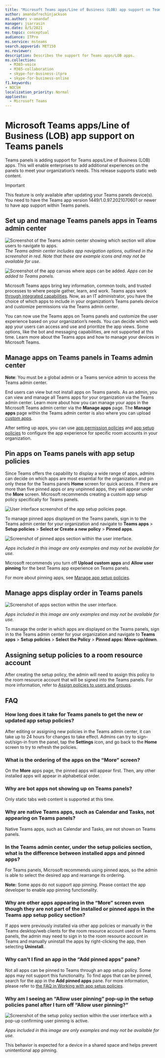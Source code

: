 ```yaml
---
title: "Microsoft Teams apps/Line of Business (LOB) app support on Teams panels"
author: amandafrechinjackson
ms.author: v-amandaf
manager: jsarrasin
ms.date: 8/5/2021
ms.topic: conceptual
audience: ITPro
ms.service: msteams
search.appverid: MET150 
ms.reviewer: 
description: Describes the support for Teams apps/LOB apps.
ms.collection: 
  - M365-voice
  - M365-collaboration
  - skype-for-business-itpro
  - skype-for-business-online
f1.keywords:
- NOCSH
localization_priority: Normal
appliesto: 
  - Microsoft Teams
---
```

# Microsoft Teams apps/Line of Business (LOB) app support on Teams panels

Teams panels is adding support for Teams apps/Line of Business (LOB) apps. This will enable enterprises to add additional experiences on the panels to meet your organization’s needs. This release supports static web content.

> [!IMPORTANT]
> This feature is only available after updating your Teams panels device(s). You need to have the Teams app version 1449/1.0.97.2021070601 or newer to have app support within Teams panels.

## Set up and manage Teams panels apps in Teams admin center 

![Screenshot of the Teams admin center showing which section will allow users to navigate to apps.](media/tac1update.png) 
*The Teams admin center includes app navigation options, outlined in the screenshot in red. Note that these are example icons and may not be available for use.*

![Screenshot of the app canvas where apps can be added.](media/appscreen.png)
*Apps can be added to Teams panels.*

Microsoft Teams apps bring key information, common tools, and trusted processes to where people gather, learn, and work. Teams apps work [through integrated capabilities](/platform/concepts/capabilities-overview). Now, as an IT administrator, you have the choice of which apps to include in your organization’s Teams panels device and customize permissions via the Teams admin center.

You can now use the Teams apps on Teams panels and customize the user experience based on your organization’s needs. You can decide which web app your users can access and use and prioritize the app views. Some options, like the bot and messaging capabilities, are not supported at this time. Learn more about the Teams apps and how to manage your devices in Microsoft Teams.

## Manage apps on Teams panels in Teams admin center

**Note**: You must be a global admin or a Teams service admin to access the Teams admin center.

End users can view but not install apps on Teams panels. As an admin, you can view and manage all Teams apps for your organization via the Teams admin center. Learn more about how you can manage your apps in the Microsoft Teams admin center via the **Manage apps** page. The **Manage apps** page within the Teams admin center is also where you can upload [custom apps](/manage-apps#publish-a-custom-app-to-your-organizations-app-store).

After setting up apps, you can use [app permission policies](/teams-app-permission-policies) and [app setup policies](/teams-app-setup-policies) to configure the app experience for specific room accounts in your organization.

## Pin apps on Teams panels with app setup policies

Since Teams offers the capability to display a wide range of apps, admins can decide on which apps are most essential for the organization and pin only these for the Teams panels **Home** screen for quick access. If there are more than five pinned apps or any unpinned apps, they will appear under the **More** screen. Microsoft recommends creating a custom app setup policy specifically for Teams panels.

![User interface screenshot of the app setup policies page.](media/appsetup1.png) 

To manage pinned apps displayed on the Teams panels, sign in to the Teams admin center for your organization and navigate to **Teams apps** \> **Setup policies** \> **Select or Create a new policy** \> **Pinned apps**.

![Screenshot of pinned apps section within the user interface.](media/appsetup2.png) 

*Apps included in this image are only examples and may not be available for use.*

Microsoft recommends you turn off **Upload custom apps** and **Allow user pinning** for the best Teams app experience on Teams panels.

For more about pinning apps, see [Manage app setup policies](/teams-app-setup-policies).

## Manage apps display order in Teams panels 

![Screenshot of apps section within the user interface.](media/appsetup3.png)

*Apps included in this image are only examples and may not be available for use.*

To manage the order in which apps are displayed on the Teams panels, sign in to the Teams admin center for your organization and navigate to **Teams apps** \> **Setup policies** \> **Select the Policy** \> **Pinned apps:** **Move-up/down**.

## Assigning setup policies to a room resource account

After creating the setup policy, the admin will need to assign this policy to the room resource account that will be signed into the Teams panels. For more information, refer to [Assign policies to users and groups](/assign-policies-users-and-groups).

## FAQ

### How long does it take for Teams panels to get the new or updated app setup policies?

After editing or assigning new policies in the Teams admin center, it can take up to 24 hours for changes to take effect. Admins can try to sign-out/sign-in from the panel, tap the **Settings** icon, and go back to the **Home** screen to try to refresh the policies.

### What is the ordering of the apps on the “More” screen?

On the **More** apps page, the pinned apps will appear first. Then, any other installed apps will appear in alphabetical order.

### Why are bot apps not showing up on Teams panels?

Only static tabs web content is supported at this time.

### Why are native Teams apps, such as Calendar and Tasks, not appearing on Teams panels?

Native Teams apps, such as Calendar and Tasks, are not shown on Teams panels.

### In the Teams admin center, under the setup policies section, what is the difference between installed apps and pinned apps?

For Teams panels, Microsoft recommends using pinned apps, so the admin is able to select the desired app and rearrange its ordering.

**Note:** Some apps do not support app pinning. Please contact the app developer to enable app pinning functionality.

### Why are other apps appearing in the “More” screen even though they are not part of the installed or pinned apps in the Teams app setup policy section?

If apps were previously installed via other app policies or manually in the Teams desktop/web clients for the room resource account used on Teams panels, the admin may need to sign in to the room resource account in Teams and manually uninstall the apps by right-clicking the app, then selecting **Uninstall**.

### Why can't I find an app in the “Add pinned apps” pane?

Not all apps can be pinned to Teams through an app setup policy. Some apps may not support this functionality. To find apps that can be pinned, search for the app in the **Add pinned apps** pane. For more information, please refer to [the FAQ in Working with app setup policies](/teams-app-setup-policies#why-cant-i-find-an-app-in-the-add-pinned-apps-pane).

### Why am I seeing an “Allow user pinning” pop-up in the setup policies panel after I turn off “Allow user pinning?”

![Screenshot of the setup policy section within the user interface with a pop-up confirming user pinning is active.](media/appsetup4.png)

*Apps included in this image are only examples and may not be available for use.* 

This behavior is expected for a device in a shared space and helps prevent unintentional app pinning.

